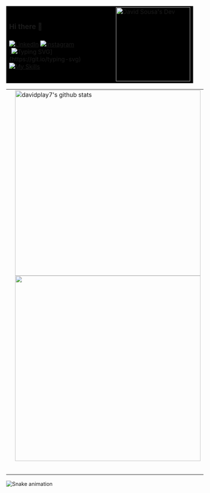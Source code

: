 <table  style="border:none; position: relative; background-color: black;">
    <tr>
      <td>
        
### Hi there 👋
###
[![LinkedIn](https://img.shields.io/badge/LinkedIn-000?style=for-the-badge&logo=linkedin&logoColor=0E76A8)](https://www.linkedin.com/in/davidsousadev/)
[![Instagram](https://img.shields.io/badge/Instagram-000?style=for-the-badge&logo=instagram)](https://www.instagram.com/davidsousadev/)          
[![Typing SVG](https://readme-typing-svg.demolab.com/?lines=Full+Stack+Developer+Jr.)](https://git.io/typing-svg)
[![My Skills](https://skillicons.dev/icons?i=html,css,js,python,php,nodejs,java,react)](https://skillicons.dev)
      </td>
      <td width="180">
        <a href="https://github.com/davidplay7">
          <img src="https://www.tramaweb.com.br/wp-content/uploads/2019/10/f6719fd6-tenor.gif" width="200" alt="David Sousa's Dev"/>
        </a>
      </td>
    </tr>
</table>



<table cellspacing="0" cellpadding="0" style="width: fit-content; border:0; max-width: fit-content">
        <tr>
                <td>
                        <!-- <a href="https://app.daily.dev/davidplay7">
                               <img src="https://api.daily.dev/devcards/2d7ef0c6132e4f9aabb9c817d8867029.png?r=gsg" width="500" alt="David Sousa's Dev Card"/>
                        </a>-->
                </td>
                <td>
                        <table style="width: fit-content; border:0;">
                                <tr>
                                        <a href="https://github.com/davidsousadev">
                                               <img src="https://github-readme-stats.vercel.app/api?username=davidsousadev&show_icons=true&theme=radical&include_all_commits=true"
                                                        alt="davidplay7's github stats" width="500"/>
                                        </a> 
                                </tr>
                          <br/>
                                <tr> 
                                              <a href="https://github.com/davidsousadev">
                                                                   <img src="https://github-readme-stats.vercel.app/api/top-langs/?username=davidsousadev&layout=donut&theme=dark&hide_border=true&langs_count=6"
                                                                          width="500" /></a>
                                </tr>
                        </table>
                </td>
        </tr>
</table>
<img src="snake.svg" alt="Snake animation" />
